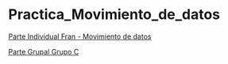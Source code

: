 # Practica_Movimiento_de_datos

[Parte Individual Fran - Movimiento de datos](https://github.com/FranHuzon/Practica_Movimiento_de_datos/blob/master/Parte%20Individual%20Fran.md)

[Parte Grupal Grupo C](https://github.com/FranHuzon/Practica_Movimiento_de_datos/blob/master/Practica_Grupal.md)
